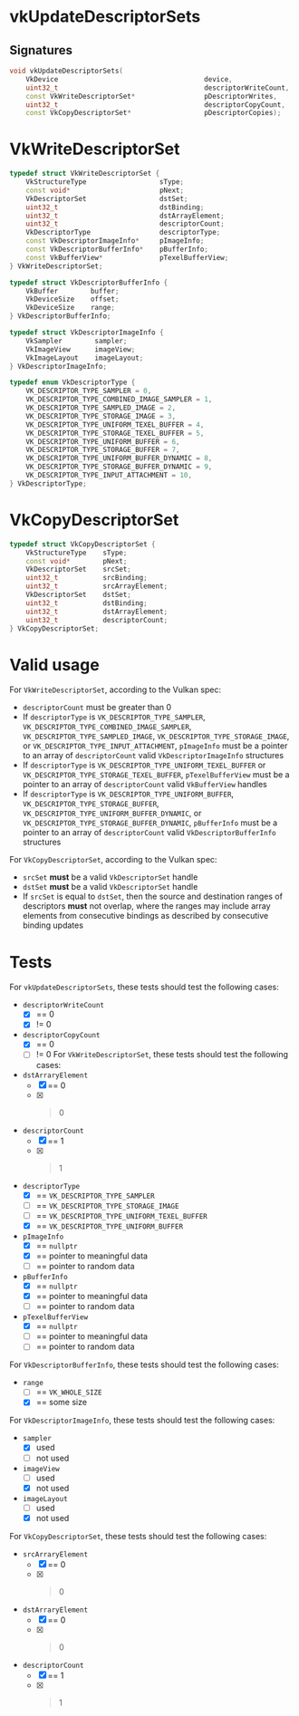 # vkUpdateDescriptorSets

## Signatures
```c++
void vkUpdateDescriptorSets(
    VkDevice                                    device,
    uint32_t                                    descriptorWriteCount,
    const VkWriteDescriptorSet*                 pDescriptorWrites,
    uint32_t                                    descriptorCopyCount,
    const VkCopyDescriptorSet*                  pDescriptorCopies);
```

# VkWriteDescriptorSet
```c++
typedef struct VkWriteDescriptorSet {
    VkStructureType                  sType;
    const void*                      pNext;
    VkDescriptorSet                  dstSet;
    uint32_t                         dstBinding;
    uint32_t                         dstArrayElement;
    uint32_t                         descriptorCount;
    VkDescriptorType                 descriptorType;
    const VkDescriptorImageInfo*     pImageInfo;
    const VkDescriptorBufferInfo*    pBufferInfo;
    const VkBufferView*              pTexelBufferView;
} VkWriteDescriptorSet;

typedef struct VkDescriptorBufferInfo {
    VkBuffer        buffer;
    VkDeviceSize    offset;
    VkDeviceSize    range;
} VkDescriptorBufferInfo;

typedef struct VkDescriptorImageInfo {
    VkSampler        sampler;
    VkImageView      imageView;
    VkImageLayout    imageLayout;
} VkDescriptorImageInfo;

typedef enum VkDescriptorType {
    VK_DESCRIPTOR_TYPE_SAMPLER = 0,
    VK_DESCRIPTOR_TYPE_COMBINED_IMAGE_SAMPLER = 1,
    VK_DESCRIPTOR_TYPE_SAMPLED_IMAGE = 2,
    VK_DESCRIPTOR_TYPE_STORAGE_IMAGE = 3,
    VK_DESCRIPTOR_TYPE_UNIFORM_TEXEL_BUFFER = 4,
    VK_DESCRIPTOR_TYPE_STORAGE_TEXEL_BUFFER = 5,
    VK_DESCRIPTOR_TYPE_UNIFORM_BUFFER = 6,
    VK_DESCRIPTOR_TYPE_STORAGE_BUFFER = 7,
    VK_DESCRIPTOR_TYPE_UNIFORM_BUFFER_DYNAMIC = 8,
    VK_DESCRIPTOR_TYPE_STORAGE_BUFFER_DYNAMIC = 9,
    VK_DESCRIPTOR_TYPE_INPUT_ATTACHMENT = 10,
} VkDescriptorType;
```

# VkCopyDescriptorSet
```c++
typedef struct VkCopyDescriptorSet {
    VkStructureType    sType;
    const void*        pNext;
    VkDescriptorSet    srcSet;
    uint32_t           srcBinding;
    uint32_t           srcArrayElement;
    VkDescriptorSet    dstSet;
    uint32_t           dstBinding;
    uint32_t           dstArrayElement;
    uint32_t           descriptorCount;
} VkCopyDescriptorSet;
```

# Valid usage

For `VkWriteDescriptorSet`, according to the Vulkan spec:
- `descriptorCount` must be greater than 0
- If `descriptorType` is `VK_DESCRIPTOR_TYPE_SAMPLER`,
  `VK_DESCRIPTOR_TYPE_COMBINED_IMAGE_SAMPLER`,
  `VK_DESCRIPTOR_TYPE_SAMPLED_IMAGE`, `VK_DESCRIPTOR_TYPE_STORAGE_IMAGE`,
  or `VK_DESCRIPTOR_TYPE_INPUT_ATTACHMENT`, `pImageInfo` must be a pointer
  to an array of `descriptorCount` valid `VkDescriptorImageInfo` structures
- If `descriptorType` is `VK_DESCRIPTOR_TYPE_UNIFORM_TEXEL_BUFFER` or
  `VK_DESCRIPTOR_TYPE_STORAGE_TEXEL_BUFFER`, `pTexelBufferView` must be
  a pointer to an array of `descriptorCount` valid `VkBufferView` handles
- If `descriptorType` is `VK_DESCRIPTOR_TYPE_UNIFORM_BUFFER`,
  `VK_DESCRIPTOR_TYPE_STORAGE_BUFFER`,
  `VK_DESCRIPTOR_TYPE_UNIFORM_BUFFER_DYNAMIC`, or
  `VK_DESCRIPTOR_TYPE_STORAGE_BUFFER_DYNAMIC`, `pBufferInfo` must be
  a pointer to an array of `descriptorCount` valid `VkDescriptorBufferInfo`
  structures

For `VkCopyDescriptorSet`, according to the Vulkan spec:
- `srcSet` **must** be a valid `VkDescriptorSet` handle
- `dstSet` **must** be a valid `VkDescriptorSet` handle
- If `srcSet` is equal to `dstSet`, then the source and destination ranges
  of descriptors **must** not overlap, where the ranges may include array
  elements from consecutive bindings as described by consecutive binding
  updates

# Tests

For `vkUpdateDescriptorSets`, these tests should test the following cases:
- `descriptorWriteCount`
  - [x] == 0
  - [x] != 0
- `descriptorCopyCount`
  - [x] == 0
  - [ ] != 0
For `VkWriteDescriptorSet`, these tests should test the following cases:
- `dstArraryElement`
  - [x] == 0
  - [x] > 0
- `descriptorCount`
  - [x] == 1
  - [x] > 1
- `descriptorType`
  - [x] == `VK_DESCRIPTOR_TYPE_SAMPLER`
  - [ ] == `VK_DESCRIPTOR_TYPE_STORAGE_IMAGE`
  - [ ] == `VK_DESCRIPTOR_TYPE_UNIFORM_TEXEL_BUFFER`
  - [x] == `VK_DESCRIPTOR_TYPE_UNIFORM_BUFFER`
- `pImageInfo`
  - [x] == `nullptr`
  - [x] == pointer to meaningful data
  - [ ] == pointer to random data
- `pBufferInfo`
  - [x] == `nullptr`
  - [x] == pointer to meaningful data
  - [ ] == pointer to random data
- `pTexelBufferView`
  - [x] == `nullptr`
  - [ ] == pointer to meaningful data
  - [ ] == pointer to random data

For `VkDescriptorBufferInfo`, these tests should test the following cases:
- `range`
  - [ ] == `VK_WHOLE_SIZE`
  - [x] == some size

For `VkDescriptorImageInfo`, these tests should test the following cases:
- `sampler`
  - [x] used
  - [ ] not used
- `imageView`
  - [ ] used
  - [x] not used
- `imageLayout`
  - [ ] used
  - [x] not used

For `VkCopyDescriptorSet`, these tests should test the following cases:
- `srcArraryElement`
  - [x] == 0
  - [x] > 0
- `dstArraryElement`
  - [x] == 0
  - [x] > 0
- `descriptorCount`
  - [x] == 1
  - [x] > 1
